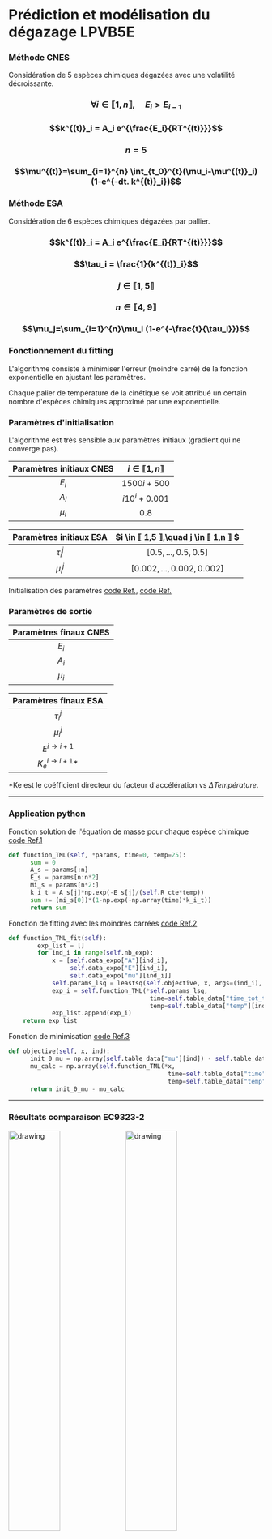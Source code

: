 
# Prédiction et modélisation du dégazage LPVB5E

### Méthode CNES

Considération de 5 espèces chimiques dégazées avec une volatilité décroissante.

### $$\forall i \in ⟦ 1,n ⟧, \quad E_i>E_{i-1}$$
### $$k^{(t)}_i = A_i e^{\frac{E_i}{RT^{(t)}}}$$
### $$n = 5$$
### $$\mu^{(t)}=\sum_{i=1}^{n} \int_{t_0}^{t}(\mu_i-\mu^{(t)}_i) (1-e^{-dt. k^{(t)}_i})$$

### Méthode ESA

Considération de 6 espèces chimiques dégazées par pallier.

### $$k^{(t)}_i = A_i e^{\frac{E_i}{RT^{(t)}}}$$
### $$\tau_i = \frac{1}{k^{(t)}_i}$$
### $$j \in ⟦ 1,5 ⟧$$
### $$n \in  ⟦ 4,9 ⟧$$
### $$\mu_j=\sum_{i=1}^{n}\mu_i (1-e^{-\frac{t}{\tau_i}})$$

### Fonctionnement du fitting

L'algorithme consiste à minimiser l'erreur (moindre carré) de la fonction exponentielle en ajustant les paramètres.

Chaque palier de température de la cinétique se voit attribué un certain nombre d'espèces chimiques approximé par une exponentielle.

### Paramètres d'initialisation

L'algorithme est très sensible aux paramètres initiaux (gradient qui ne converge pas).

| Paramètres initiaux CNES | $i \in ⟦ 1,n ⟧$|
| :---: | :---: |
| $E_i$ | $1500i + 500$  |
| $A_i$ | $i10^i + 0.001$  |
| $\mu_i$ | $0.8$  |

| Paramètres initiaux ESA | $i \in ⟦ 1,5 ⟧,\quad j \in ⟦ 1,n ⟧ $|
| :---: | :---: |
| $\tau^j_i$ | $[0.5,...,0.5,0.5]$ |
| $\mu^j_i$ | $[0.002,...,0.002,0.002]$  |

Initialisation des paramètres [code Ref.](https://github.com/LanceryH/Cnes_LP_VB5E/blob/cab1dc12d166c8ba1ab3f4c076725c6f098306b8/resolution_CNES_M.py#L32C5-L36C44), [code Ref.](https://github.com/LanceryH/Cnes_LP_VB5E/blob/f3e286e73476426176acfa4ac20660d5a93cb20b/resolution_ESA.py#L39C1-L42C46)

### Paramètres de sortie

| Paramètres finaux CNES |
| :---: |
| $E_i$ |
| $A_i$ |
| $\mu_i$ |

| Paramètres finaux ESA |
| :---: |
| $\tau^j_i$ |
| $\mu^j_i$ |
| $E^{i\rightarrow i+1}$ |
| $K^{i\rightarrow i+1}_e$* |

*Ke est le coéfficient directeur du facteur d'accélération vs $\Delta Température$.

----
### Application python

Fonction solution de l'équation de masse pour chaque espèce chimique 
[code Ref.1](https://github.com/LanceryH/Cnes_LP_VB5E/blob/b09f277af6533a65b18a40ce6191ed4f0d6e2bc0/resolution_CNES_M.py#L38C5-L49C19)

```python
def function_TML(self, *params, time=0, temp=25):
      sum = 0
      A_s = params[:n]
      E_s = params[n:n*2]
      Mi_s = params[n*2:]
      k_i_t = A_s[j]*np.exp(-E_s[j]/(self.R_cte*temp))
      sum += (mi_s[0])*(1-np.exp(-np.array(time)*k_i_t))
      return sum
```
Fonction de fitting avec les moindres carrées
[code Ref.2](https://github.com/LanceryH/Cnes_LP_VB5E/blob/cab1dc12d166c8ba1ab3f4c076725c6f098306b8/resolution_CNES_M.py#L51C1-L63C102)

```python
def function_TML_fit(self):
        exp_list = []
        for ind_i in range(self.nb_exp):
            x = [self.data_expo["A"][ind_i],
                 self.data_expo["E"][ind_i],
                 self.data_expo["mu"][ind_i]]
            self.params_lsq = leastsq(self.objective, x, args=(ind_i), maxfev=5000)[0]
            exp_i = self.function_TML(*self.params_lsq,
                                       time=self.table_data["time_tot_tot"],
                                       temp=self.table_data["temp"][ind_i][1])
            exp_list.append(exp_i)
    return exp_list
```
Fonction de minimisation
[code Ref.3](https://github.com/LanceryH/Cnes_LP_VB5E/blob/93cd4022814937dadaf33ea915ee3a8b973c9860/resolution_CNES_M.py#L93C4-L94C189)

```python
def objective(self, x, ind):
      init_0_mu = np.array(self.table_data["mu"][ind]) - self.table_data["mu"][ind][0]
      mu_calc = np.array(self.function_TML(*x,
                                            time=self.table_data["time"][0],
                                            temp=self.table_data["temp"][ind][1]))
      return init_0_mu - mu_calc
```
-----
### Résultats comparaison EC9323-2

<img src="https://github.com/LanceryH/Cnes_LP_VB5E/assets/108919405/c809cb9b-ffea-4719-90ca-2823a25a7d4f" alt="drawing" width="45%" height="45%"/>
<img src="https://github.com/LanceryH/Cnes_LP_VB5E/assets/108919405/22659e6b-770d-4d23-ae27-855e5e59ab9d" alt="drawing" width="45%" height="45%"/>
<img src="https://github.com/LanceryH/Cnes_LP_VB5E/assets/108919405/f837df3a-7439-4373-a00c-1876256ed137" alt="drawing" width="45%" height="45%"/>
<img src="https://github.com/LanceryH/Cnes_LP_VB5E/assets/108919405/ef534afa-e6d7-4db0-9614-0320905f9fe0" alt="drawing" width="45%" height="45%"/>


----
### Simulation

La simulation d'un scénario se base sur les paramètres finaux calculés au préalable pour un matériaux donné et en déduit son aspect.

$f(t,T)$ la fonction du segment parcourue par l'algorithme.

### $$f_{a}^{b}(t,T)=\sum_{l=1}^{a} (\sum_{k=1}^{b} (\sum_{j=1}^{t^k_{max}} (\sum_{i=1}^{n_{esp}} (\mu_i (1-e^{(-\frac{t_j}{\tau_i.e^{(-K_e(T_j-T_{Ref}))}})})))+f_{l}^{k-1}(t_{max},T_{max}))+f_{l-1}^{k}(t_{max},T_{max}))$$

<img src="https://github.com/LanceryH/Cnes_LP_VB5E/assets/108919405/2015c8ba-332e-43cc-8661-9621cda7de3b" alt="drawing" width="45%" height="45%"/>
<img src="https://github.com/LanceryH/Cnes_LP_VB5E/assets/108919405/02fc81d4-582e-4aa6-bfb6-0cbe51ea6e3e" alt="drawing" width="45%" height="45%"/>


